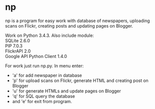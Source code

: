 # np
np is a program for easy work with database of newspapers, uploading scans on Flickr, creating posts and updating pages on Blogger.

Work on Python 3.4.3. Also include module:<br>
SQLite 2.6.0<br>
PIP 7.0.3<br>
FlickrAPI 2.0<br>
Google API Python Client 1.4.0

For work just run np.py. In menu enter:
- 'a' for add newspaper in database
- 'p' for upload scans on Flickr, generate HTML and creating post on Blogger
- 'u' for generate HTMLs and update pages on Blogger
- 'q' for SQL query the database
-  and 'e' for exit from program.